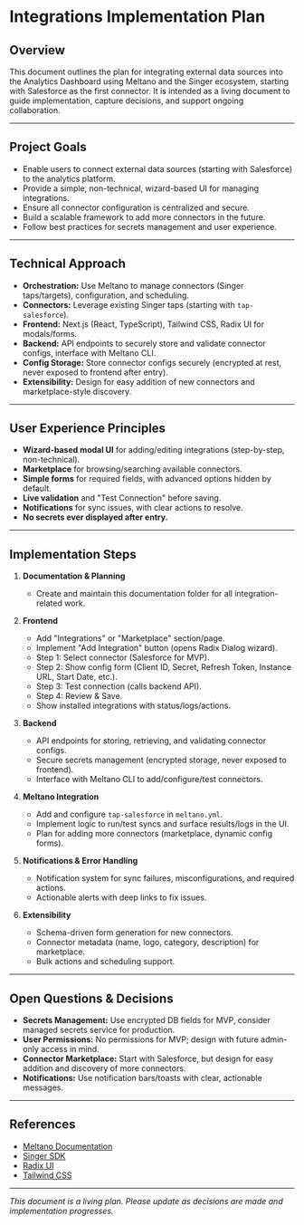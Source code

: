 # Integrations Implementation Plan

## Overview

This document outlines the plan for integrating external data sources into the Analytics Dashboard using Meltano and the Singer ecosystem, starting with Salesforce as the first connector. It is intended as a living document to guide implementation, capture decisions, and support ongoing collaboration.

---

## Project Goals

- Enable users to connect external data sources (starting with Salesforce) to the analytics platform.
- Provide a simple, non-technical, wizard-based UI for managing integrations.
- Ensure all connector configuration is centralized and secure.
- Build a scalable framework to add more connectors in the future.
- Follow best practices for secrets management and user experience.

---

## Technical Approach

- **Orchestration:** Use Meltano to manage connectors (Singer taps/targets), configuration, and scheduling.
- **Connectors:** Leverage existing Singer taps (starting with `tap-salesforce`).
- **Frontend:** Next.js (React, TypeScript), Tailwind CSS, Radix UI for modals/forms.
- **Backend:** API endpoints to securely store and validate connector configs, interface with Meltano CLI.
- **Config Storage:** Store connector configs securely (encrypted at rest, never exposed to frontend after entry).
- **Extensibility:** Design for easy addition of new connectors and marketplace-style discovery.

---

## User Experience Principles

- **Wizard-based modal UI** for adding/editing integrations (step-by-step, non-technical).
- **Marketplace** for browsing/searching available connectors.
- **Simple forms** for required fields, with advanced options hidden by default.
- **Live validation** and "Test Connection" before saving.
- **Notifications** for sync issues, with clear actions to resolve.
- **No secrets ever displayed after entry.**

---

## Implementation Steps

1. **Documentation & Planning**

   - Create and maintain this documentation folder for all integration-related work.

2. **Frontend**

   - Add "Integrations" or "Marketplace" section/page.
   - Implement "Add Integration" button (opens Radix Dialog wizard).
   - Step 1: Select connector (Salesforce for MVP).
   - Step 2: Show config form (Client ID, Secret, Refresh Token, Instance URL, Start Date, etc.).
   - Step 3: Test connection (calls backend API).
   - Step 4: Review & Save.
   - Show installed integrations with status/logs/actions.

3. **Backend**

   - API endpoints for storing, retrieving, and validating connector configs.
   - Secure secrets management (encrypted storage, never exposed to frontend).
   - Interface with Meltano CLI to add/configure/test connectors.

4. **Meltano Integration**

   - Add and configure `tap-salesforce` in `meltano.yml`.
   - Implement logic to run/test syncs and surface results/logs in the UI.
   - Plan for adding more connectors (marketplace, dynamic config forms).

5. **Notifications & Error Handling**

   - Notification system for sync failures, misconfigurations, and required actions.
   - Actionable alerts with deep links to fix issues.

6. **Extensibility**
   - Schema-driven form generation for new connectors.
   - Connector metadata (name, logo, category, description) for marketplace.
   - Bulk actions and scheduling support.

---

## Open Questions & Decisions

- **Secrets Management:** Use encrypted DB fields for MVP, consider managed secrets service for production.
- **User Permissions:** No permissions for MVP; design with future admin-only access in mind.
- **Connector Marketplace:** Start with Salesforce, but design for easy addition and discovery of more connectors.
- **Notifications:** Use notification bars/toasts with clear, actionable messages.

---

## References

- [Meltano Documentation](https://docs.meltano.com/)
- [Singer SDK](https://sdk.meltano.com/)
- [Radix UI](https://www.radix-ui.com/)
- [Tailwind CSS](https://tailwindcss.com/)

---

_This document is a living plan. Please update as decisions are made and implementation progresses._
